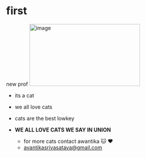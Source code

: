 # first
new prof
<img width="299" height="168" alt="image" src="https://github.com/user-attachments/assets/3a21b4a6-69eb-40dd-8be3-d6bfbbd6505c" />

* its a cat 
* we all love cats
* cats are the best lowkey
* **WE ALL LOVE CATS WE SAY IN UNION**



  * for more cats contact awantika 🐱 ❤️
  * avantikasrivasatava@gmail.com 
  


  
